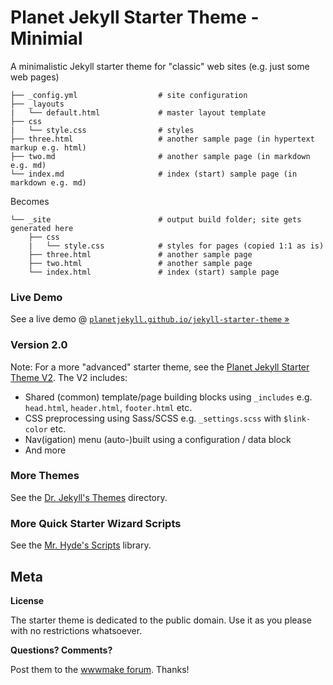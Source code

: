 # Planet Jekyll Starter Theme - Minimial


A minimalistic Jekyll starter theme for "classic" web sites (e.g. just some web pages)


```
├── _config.yml                  # site configuration
├── _layouts
|   └── default.html             # master layout template
├── css
|   └── style.css                # styles
├── three.html                   # another sample page (in hypertext markup e.g. html)
├── two.md                       # another sample page (in markdown e.g. md)
└── index.md                     # index (start) sample page (in markdown e.g. md)
```

Becomes

```
└── _site                        # output build folder; site gets generated here
    ├── css
    |   └── style.css            # styles for pages (copied 1:1 as is)
    ├── three.html               # another sample page
    ├── two.html                 # another sample page 
    └── index.html               # index (start) sample page
```

### Live Demo

See a live demo @ [`planetjekyll.github.io/jekyll-starter-theme` »](http://planetjekyll.github.io/jekyll-starter-theme)


### Version 2.0

Note: For a more "advanced" starter theme, see the
[Planet Jekyll Starter Theme V2](https://github.com/planetjekyll/jekyll-starter-theme-v2).
The V2 includes:

- Shared (common) template/page building blocks using `_includes` e.g. `head.html`, `header.html`, `footer.html` etc.
- CSS preprocessing using Sass/SCSS e.g. `_settings.scss` with `$link-color` etc.
- Nav(igation) menu (auto-)built using a configuration / data block
- And more

### More Themes

See the [Dr. Jekyll's Themes](https://drjekyllthemes.github.io) directory.


### More Quick Starter Wizard Scripts

See the [Mr. Hyde's Scripts](https://github.com/mrhydescripts/scripts) library.



## Meta

**License**

The starter theme is dedicated to the public domain.
Use it as you please with no restrictions whatsoever.

**Questions? Comments?**

Post them to the [wwwmake forum](http://groups.google.com/group/wwwmake). Thanks!

